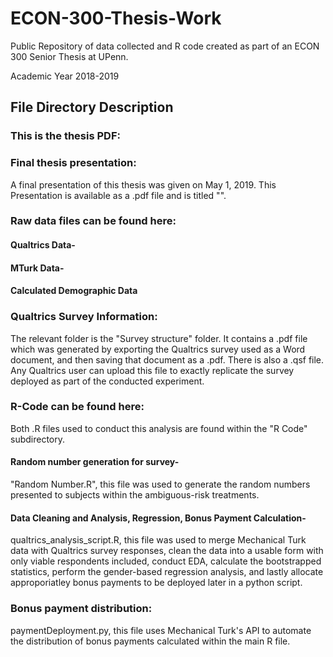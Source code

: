 # ECON-300-Thesis-Work
Public Repository of data collected and R code created as part of an ECON 300 Senior Thesis at UPenn.

Academic Year 2018-2019

## File Directory Description
### This is the thesis PDF:

### Final thesis presentation:
A final presentation of this thesis was given on May 1, 2019. This Presentation is available as a .pdf file and is titled "".

### Raw data files can be found here:

#### Qualtrics Data-

#### MTurk Data-

#### Calculated Demographic Data

### Qualtrics Survey Information:
The relevant folder is the "Survey structure" folder. It contains a .pdf file which was generated by exporting the Qualtrics survey used as a Word document, and then saving that document as a .pdf. There is also a .qsf file. Any Qualtrics user can upload this file to exactly replicate the survey deployed as part of the conducted experiment.

### R-Code can be found here:
Both .R files used to conduct this analysis are found within the "R Code" subdirectory.

#### Random number generation for survey-
"Random Number.R", this file was used to generate the random numbers presented to subjects within the ambiguous-risk treatments.

#### Data Cleaning and Analysis, Regression, Bonus Payment Calculation-
qualtrics_analysis_script.R, this file was used to merge Mechanical Turk data with Qualtrics survey responses, clean the data into a usable form with only viable respondents included, conduct EDA, calculate the bootstrapped statistics, perform the gender-based regression analysis, and lastly allocate approporiatley bonus payments to be deployed later in a python script.

### Bonus payment distribution:

paymentDeployment.py, this file uses Mechanical Turk's API to automate the distribution of bonus payments calculated within the main R file.
